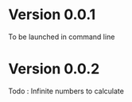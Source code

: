 # Version 0.0.1
To be launched in command line 

# Version 0.0.2
Todo : Infinite numbers to calculate
